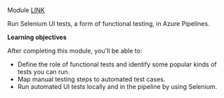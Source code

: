 Module [LINK](https://learn.microsoft.com/en-us/training/modules/run-functional-tests-azure-pipelines/)

Run Selenium UI tests, a form of functional testing, in Azure Pipelines.

**Learning objectives**

After completing this module, you'll be able to:

- Define the role of functional tests and identify some popular kinds of tests you can run.
- Map manual testing steps to automated test cases.
- Run automated UI tests locally and in the pipeline by using Selenium.